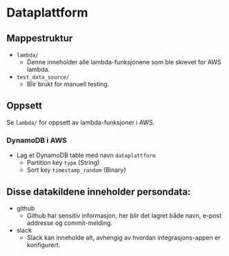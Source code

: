 # Dataplattform

## Mappestruktur
  * ```lambda/```
      * Denne inneholder alle lambda-funksjonene som ble skrevet for AWS lambda.
  * ```test_data_source/```
      * Blir brukt for manuell testing.

## Oppsett
Se ```lambda/``` for oppsett av lambda-funksjoner i AWS.
### DynamoDB i AWS
  * Lag et DynamoDB table med navn ```dataplattform```
      * Partition key ```type``` (String)
      * Sort key ```timestamp_random``` (Binary)

## Disse datakildene inneholder persondata:
  * github
      * Github har sensitiv informasjon, her blir det lagret både navn, e-post addresse og commit-melding. 
  * slack
      * Slack kan inneholde alt, avhengig av hvordan integrasjons-appen er konfigurert.
